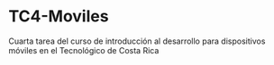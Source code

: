# TC4-Moviles
Cuarta tarea del curso de introducción al desarrollo para dispositivos móviles en el Tecnológico de Costa Rica
